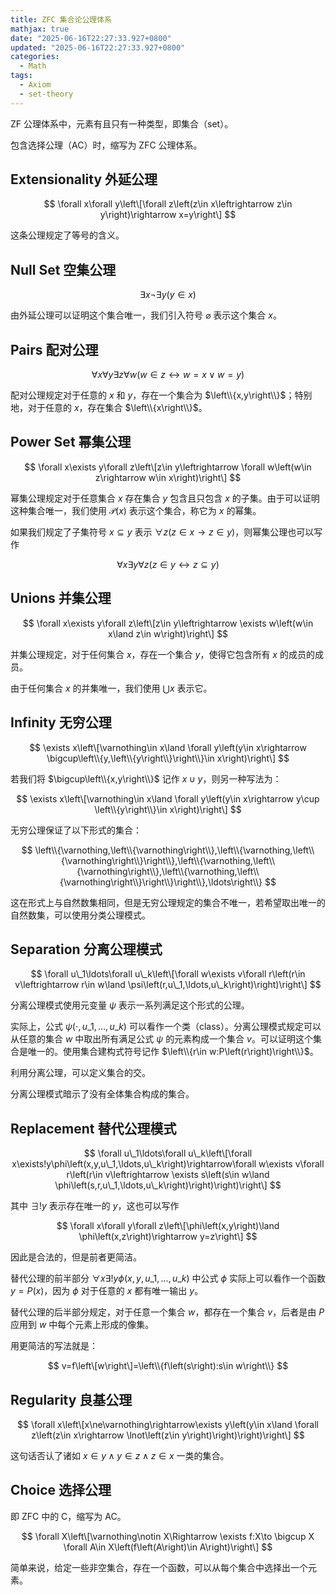 ```yaml
---
title: ZFC 集合论公理体系
mathjax: true
date: "2025-06-16T22:27:33.927+0800"
updated: "2025-06-16T22:27:33.927+0800"
categories:
  - Math
tags:
  - Axiom
  - set-theory
---
```


ZF 公理体系中，元素有且只有一种类型，即集合（set）。

包含选择公理（AC）时，缩写为 ZFC 公理体系。

## Extensionality 外延公理

$$
\forall x\forall y\left\[\forall z\left(z\in x\leftrightarrow z\in y\right)\rightarrow x=y\right\]
$$

这条公理规定了等号的含义。

## Null Set 空集公理

$$
\exists x\lnot\exists y\left(y\in x\right)
$$

由外延公理可以证明这个集合唯一，我们引入符号 $\varnothing$ 表示这个集合 $x$。

## Pairs 配对公理

$$
\forall x\forall y\exists z\forall w\left(w\in z\leftrightarrow w=x\lor w=y\right)
$$

配对公理规定对于任意的 $x$ 和 $y$，存在一个集合为 $\left\\{x,y\right\\}$；特别地，对于任意的 $x$，存在集合 $\left\\{x\right\\}$。

## Power Set 幂集公理

$$
\forall x\exists y\forall z\left\[z\in y\leftrightarrow \forall w\left(w\in z\rightarrow w\in x\right)\right\]
$$

幂集公理规定对于任意集合 $x$ 存在集合 $y$ 包含且只包含 $x$ 的子集。由于可以证明这种集合唯一，我们使用 $\mathscr{P}\left(x\right)$ 表示这个集合，称它为 $x$ 的幂集。

如果我们规定了子集符号 $x\subseteq y$ 表示 $\forall z\left(z\in x\rightarrow z\in y\right)$，则幂集公理也可以写作

$$
\forall x\exists y\forall z\left(z\in y\leftrightarrow z\subseteq y\right)
$$

## Unions 并集公理

$$
\forall x\exists y\forall z\left\[z\in y\leftrightarrow \exists w\left(w\in x\land z\in w\right)\right\]
$$

并集公理规定，对于任何集合 $x$，存在一个集合 $y$，使得它包含所有 $x$ 的成员的成员。

由于任何集合 $x$ 的并集唯一，我们使用 $\bigcup x$ 表示它。

## Infinity 无穷公理

$$
\exists x\left\[\varnothing\in x\land \forall y\left(y\in x\rightarrow \bigcup\left\\{y,\left\\{y\right\\}\right\\}\in x\right)\right\]
$$

若我们将 $\bigcup\left\\{x,y\right\\}$ 记作 $x\cup y$，则另一种写法为：

$$
\exists x\left\[\varnothing\in x\land \forall y\left(y\in x\rightarrow y\cup \left\\{y\right\\}\in x\right)\right\]
$$

无穷公理保证了以下形式的集合：

$$
\left\\{\varnothing,\left\\{\varnothing\right\\},\left\\{\varnothing,\left\\{\varnothing\right\\}\right\\},\left\\{\varnothing,\left\\{\varnothing\right\\},\left\\{\varnothing,\left\\{\varnothing\right\\}\right\\}\right\\},\ldots\right\\}
$$

这在形式上与自然数集相同，但是无穷公理规定的集合不唯一，若希望取出唯一的自然数集，可以使用分类公理模式。

## Separation 分离公理模式

$$
\forall u\_1\ldots\forall u\_k\left\[\forall w\exists v\forall r\left(r\in v\leftrightarrow r\in w\land \psi\left(r,u\_1,\ldots,u\_k\right)\right)\right\]
$$

分离公理模式使用元变量 $\psi$ 表示一系列满足这个形式的公理。

实际上，公式 $\psi\left(\cdot,u\_1,\ldots,u\_k\right)$ 可以看作一个类（class）。分离公理模式规定可以从任意的集合 $w$ 中取出所有满足公式 $\psi$ 的元素构成一个集合 $v$。可以证明这个集合是唯一的。使用集合建构式符号记作 $\left\\{r\in w:P\left(r\right)\right\\}$。

利用分离公理，可以定义集合的交。

分离公理模式暗示了没有全体集合构成的集合。

## Replacement 替代公理模式

$$
\forall u\_1\ldots\forall u\_k\left\[\forall x\exists!y\phi\left(x,y,u\_1,\ldots,u\_k\right)\rightarrow\forall w\exists v\forall r\left(r\in v\leftrightarrow \exists s\left(s\in w\land \phi\left(s,r,u\_1,\ldots,u\_k\right)\right)\right)\right\]
$$

其中 $\exists!y$ 表示存在唯一的 $y$，这也可以写作

$$
\forall x\forall y\forall z\left\[\phi\left(x,y\right)\land \phi\left(x,z\right)\rightarrow y=z\right\]
$$

因此是合法的，但是前者更简洁。

替代公理的前半部分 $\forall x\exists!y\phi\left(x,y,u\_1,\ldots,u\_k\right)$ 中公式 $\phi$ 实际上可以看作一个函数 $y=P\left(x\right)$，因为 $\phi$ 对于任意的 $x$ 都有唯一输出 $y$。

替代公理的后半部分规定，对于任意一个集合 $w$，都存在一个集合 $v$，后者是由 $P$ 应用到 $w$ 中每个元素上形成的像集。

用更简洁的写法就是：

$$
v=f\left\[w\right\]=\left\\{f\left(s\right):s\in w\right\\}
$$

## Regularity 良基公理

$$
\forall x\left\[x\ne\varnothing\rightarrow\exists y\left(y\in x\land \forall z\left(z\in x\rightarrow \lnot\left(z\in y\right)\right)\right)\right\]
$$

这句话否认了诸如 $x\in y\land y\in z\land z\in x$ 一类的集合。

## Choice 选择公理

即 ZFC 中的 C，缩写为 AC。

$$
\forall X\left\[\varnothing\notin X\Rightarrow \exists f:X\to \bigcup X \forall A\in X\left(f\left(A\right)\in A\right)\right\]
$$

简单来说，给定一些非空集合，存在一个函数，可以从每个集合中选择出一个元素。
